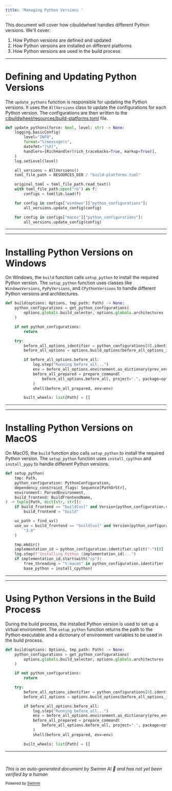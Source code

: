 ```yaml
---
title: 'Managing Python Versions '
---
```

This document will cover how cibuildwheel handles different Python versions. We'll cover:

1. How Python versions are defined and updated
2. How Python versions are installed on different platforms
3. How Python versions are used in the build process.

<SwmSnippet path="/bin/update_pythons.py" line="298">

---

# Defining and Updating Python Versions

The <SwmToken path="/bin/update_pythons.py" pos="298:2:2" line-data="def update_pythons(force: bool, level: str) -&gt; None:">`update_pythons`</SwmToken> function is responsible for updating the Python versions. It uses the <SwmToken path="/bin/update_pythons.py" pos="239:2:2" line-data="class AllVersions:">`AllVersions`</SwmToken> class to update the configurations for each Python version. The configurations are then written to the <SwmPath>[cibuildwheel/resources/build-platforms.toml](/cibuildwheel/resources/build-platforms.toml)</SwmPath> file.

```python
def update_pythons(force: bool, level: str) -> None:
    logging.basicConfig(
        level="INFO",
        format="%(message)s",
        datefmt="[%X]",
        handlers=[RichHandler(rich_tracebacks=True, markup=True)],
    )
    log.setLevel(level)

    all_versions = AllVersions()
    toml_file_path = RESOURCES_DIR / "build-platforms.toml"

    original_toml = toml_file_path.read_text()
    with toml_file_path.open("rb") as f:
        configs = tomllib.load(f)

    for config in configs["windows"]["python_configurations"]:
        all_versions.update_config(config)

    for config in configs["macos"]["python_configurations"]:
        all_versions.update_config(config)
```

---

</SwmSnippet>

<SwmSnippet path="/cibuildwheel/windows.py" line="336">

---

# Installing Python Versions on Windows

On Windows, the <SwmToken path="/cibuildwheel/windows.py" pos="336:2:2" line-data="def build(options: Options, tmp_path: Path) -&gt; None:">`build`</SwmToken> function calls <SwmToken path="/cibuildwheel/windows.py" pos="220:2:2" line-data="def setup_python(">`setup_python`</SwmToken> to install the required Python version. The <SwmToken path="/cibuildwheel/windows.py" pos="220:2:2" line-data="def setup_python(">`setup_python`</SwmToken> function uses classes like <SwmToken path="/bin/update_pythons.py" pos="60:2:2" line-data="class WindowsVersions:">`WindowsVersions`</SwmToken>, <SwmToken path="/bin/update_pythons.py" pos="109:2:2" line-data="class PyPyVersions:">`PyPyVersions`</SwmToken>, and <SwmToken path="/bin/update_pythons.py" pos="188:2:2" line-data="class CPythonVersions:">`CPythonVersions`</SwmToken> to handle different Python versions and architectures.

```python
def build(options: Options, tmp_path: Path) -> None:
    python_configurations = get_python_configurations(
        options.globals.build_selector, options.globals.architectures
    )

    if not python_configurations:
        return

    try:
        before_all_options_identifier = python_configurations[0].identifier
        before_all_options = options.build_options(before_all_options_identifier)

        if before_all_options.before_all:
            log.step("Running before_all...")
            env = before_all_options.environment.as_dictionary(prev_environment=os.environ)
            before_all_prepared = prepare_command(
                before_all_options.before_all, project=".", package=options.globals.package_dir
            )
            shell(before_all_prepared, env=env)

        built_wheels: list[Path] = []
```

---

</SwmSnippet>

<SwmSnippet path="/cibuildwheel/macos.py" line="198">

---

# Installing Python Versions on MacOS

On MacOS, the `build` function also calls <SwmToken path="/cibuildwheel/macos.py" pos="198:2:2" line-data="def setup_python(">`setup_python`</SwmToken> to install the required Python version. The <SwmToken path="/cibuildwheel/macos.py" pos="198:2:2" line-data="def setup_python(">`setup_python`</SwmToken> function uses <SwmToken path="/cibuildwheel/macos.py" pos="143:2:2" line-data="def install_cpython(tmp: Path, version: str, url: str, free_threading: bool) -&gt; Path:">`install_cpython`</SwmToken> and <SwmToken path="/cibuildwheel/macos.py" pos="183:2:2" line-data="def install_pypy(tmp: Path, url: str) -&gt; Path:">`install_pypy`</SwmToken> to handle different Python versions.

```python
def setup_python(
    tmp: Path,
    python_configuration: PythonConfiguration,
    dependency_constraint_flags: Sequence[PathOrStr],
    environment: ParsedEnvironment,
    build_frontend: BuildFrontendName,
) -> tuple[Path, dict[str, str]]:
    if build_frontend == "build[uv]" and Version(python_configuration.version) < Version("3.8"):
        build_frontend = "build"

    uv_path = find_uv()
    use_uv = build_frontend == "build[uv]" and Version(python_configuration.version) >= Version(
        "3.8"
    )

    tmp.mkdir()
    implementation_id = python_configuration.identifier.split("-")[0]
    log.step(f"Installing Python {implementation_id}...")
    if implementation_id.startswith("cp"):
        free_threading = "t-macos" in python_configuration.identifier
        base_python = install_cpython(
```

---

</SwmSnippet>

<SwmSnippet path="/cibuildwheel/windows.py" line="336">

---

# Using Python Versions in the Build Process

During the build process, the installed Python version is used to set up a virtual environment. The `setup_python` function returns the path to the Python executable and a dictionary of environment variables to be used in the build process.

```python
def build(options: Options, tmp_path: Path) -> None:
    python_configurations = get_python_configurations(
        options.globals.build_selector, options.globals.architectures
    )

    if not python_configurations:
        return

    try:
        before_all_options_identifier = python_configurations[0].identifier
        before_all_options = options.build_options(before_all_options_identifier)

        if before_all_options.before_all:
            log.step("Running before_all...")
            env = before_all_options.environment.as_dictionary(prev_environment=os.environ)
            before_all_prepared = prepare_command(
                before_all_options.before_all, project=".", package=options.globals.package_dir
            )
            shell(before_all_prepared, env=env)

        built_wheels: list[Path] = []
```

---

</SwmSnippet>

&nbsp;

*This is an auto-generated document by Swimm AI 🌊 and has not yet been verified by a human*

<SwmMeta version="3.0.0" repo-id="Z2l0aHViJTNBJTNBY2lidWlsZHdoZWVsJTNBJTNBZ2lsYWRuYXZvdA==" repo-name="cibuildwheel"><sup>Powered by [Swimm](https://app.swimm.io/)</sup></SwmMeta>
